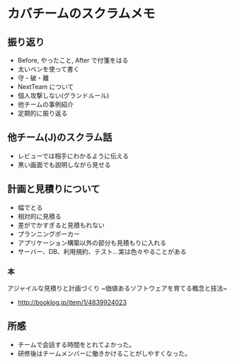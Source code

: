 # カバチームのスクラムメモ
## 振り返り
* Before, やったこと, After で付箋をはる
* 太いペンを使って書く
* 守・破・離
* NextTeam について
* 個人攻撃しない(グランドルール)
* 他チームの事例紹介
* 定期的に振り返る

## 他チーム(J)のスクラム話
* レビューでは相手にわかるように伝える
 * 黒い画面でも説明しながら見せる

## 計画と見積りについて
* 幅でとる
* 相対的に見積る
* 差がでかすぎると見積もれない
* プランニングポーカー
* アプリケーション構築以外の部分も見積もりに入れる
 * サーバー、DB、利用規約、テスト...実は色々やることがある

### 本
アジャイルな見積りと計画づくり ~価値あるソフトウェアを育てる概念と技法~
* http://booklog.jp/item/1/4839924023

## 所感
* チームで会話する時間をとれてよかった。
* 研修後はチームメンバーに働きかけることがしやすくなった。
